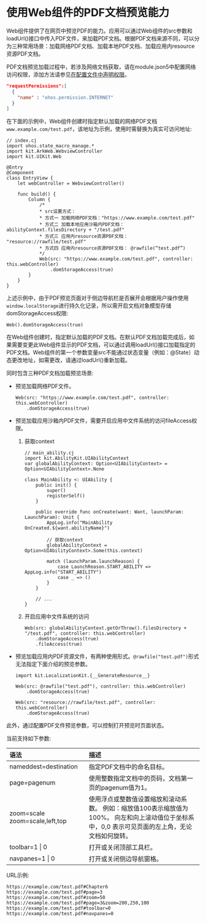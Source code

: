 # 使用Web组件的PDF文档预览能力

Web组件提供了在网页中预览PDF的能力。应用可以通过Web组件的src参数和loadUrl()接口中传入PDF文件，来加载PDF文档。根据PDF文档来源不同，可以分为三种常用场景：加载网络PDF文档、加载本地PDF文档、加载应用内resource资源PDF文档。

PDF文档预览加载过程中，若涉及网络文档获取，请在module.json5中配置网络访问权限，添加方法请参见[在配置文件中声明权限](../security/AccessToken/cj-declare-permissions.md)。

```json
"requestPermissions":[
  {
    "name" : "ohos.permission.INTERNET"
  }
]
```

在下面的示例中，Web组件创建时指定默认加载的网络PDF文档 `www.example.com/test.pdf`，该地址为示例，使用时需替换为真实可访问地址:

<!-- compile -->

```cangjie
// index.cj
import ohos.state_macro_manage.*
import kit.ArkWeb.WebviewController
import kit.UIKit.Web

@Entry
@Component
class EntryView {
    let webController = WebviewController()

    func build() {
        Column {
            /*
            * src设置方式：
            * 方式一 加载网络PDF文档："https://www.example.com/test.pdf"
            * 方式二 加载本地应用沙箱内PDF文档： abilityContext.filesDirectory + "/test.pdf"
            * 方式三 应用内resource资源PDF文档： "resource://rawfile/test.pdf"
            * 方式四 应用内resource资源PDF文档： @rawfile(“test.pdf”)
            */
            Web(src: "https://www.example.com/test.pdf", controller: this.webController)
                .domStorageAccess(true)
        }
    }
}
```

上述示例中，由于PDF预览页面对于侧边导航栏是否展开会根据用户操作使用`window.localStorage`进行持久化记录，所以需开启文档对象模型存储domStorageAccess权限:

<!-- compile -->

```cangjie
Web().domStorageAccess(true)
```

在Web组件创建时，指定默认加载的PDF文档。在默认PDF文档加载完成后，如果需要变更此Web组件显示的PDF文档，可以通过调用loadUrl()接口加载指定的PDF文档。Web组件的第一个参数变量src不能通过状态变量（例如：@State）动态更改地址，如需更改，请通过loadUrl()重新加载。

同时包含三种PDF文档加载预览场景:

- 预览加载网络PDF文件。

    <!-- compile -->

    ```cangjie
    Web(src: "https://www.example.com/test.pdf", controller: this.webController)
        .domStorageAccess(true)
    ```

- 预览加载应用沙箱内PDF文件，需要开启应用中文件系统的访问fileAccess权限。

    1. 获取context

        <!-- compile -->

        ```cangjie
        // main_ability.cj
        import kit.AbilityKit.UIAbilityContext
        var globalAbilityContext: Option<UIAbilityContext> = Option<UIAbilityContext>.None

        class MainAbility <: UIAbility {
            public init() {
                super()
                registerSelf()
            }

            public override func onCreate(want: Want, launchParam: LaunchParam): Unit {
                AppLog.info("MainAbility OnCreated.${want.abilityName}")

                // 获取context
                globalAbilityContext = Option<UIAbilityContext>.Some(this.context)

                match (launchParam.launchReason) {
                    case LaunchReason.START_ABILITY => AppLog.info("START_ABILITY")
                    case _ => ()
                }
            }

            // ...
        }
        ```

    2. 开启应用中文件系统的访问

        <!-- compile -->

        ```cangjie
        Web(src: globalAbilityContext.getOrThrow().filesDirectory + "/test.pdf", controller: this.webController)
            .domStorageAccess(true)
            .fileAccess(true)
        ```

- 预览加载应用内PDF资源文件，有两种使用形式。`@rawfile("test.pdf")`形式无法指定下面介绍的预览参数。

    <!-- compile -->

    ```cangjie
    import kit.LocalizationKit.{__GenerateResource__}

    Web(src: @rawfile("test.pdf"), controller: this.webController)
        .domStorageAccess(true)
    ```

    <!-- compile -->

    ```cangjie
    Web(src: "resource://rawfile/test.pdf", controller: this.webController)
        .domStorageAccess(true)
    ```

此外，通过配置PDF文件预览参数，可以控制打开预览时页面状态。

当前支持如下参数:

| 语法  | 描述  |
| :--------- | :---------- |
| nameddest=destination  |  指定PDF文档中的命名目标。 |
| page=pagenum  | 使用整数指定文档中的页码，文档第一页的pagenum值为1。|
| zoom=scale    zoom=scale,left,top | 使用浮点或整数值设置缩放和滚动系数。 例如：缩放值100表示缩放值为100%。 向左和向上滚动值位于坐标系中，0,0 表示可见页面的左上角，无论文档如何旋转。 |
| toolbar=1 \| 0 | 打开或关闭顶部工具栏。 |
| navpanes=1 \| 0 | 打开或关闭侧边导航窗格。 |

URL示例:

```text
https://example.com/test.pdf#Chapter6
https://example.com/test.pdf#page=3
https://example.com/test.pdf#zoom=50
https://example.com/test.pdf#page=3&zoom=200,250,100
https://example.com/test.pdf#toolbar=0
https://example.com/test.pdf#navpanes=0
```
